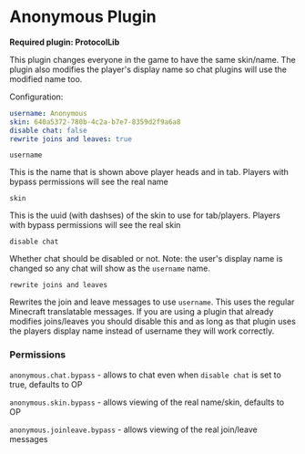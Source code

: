 # Anonymous Plugin

**Required plugin: ProtocolLib**

This plugin changes everyone in the game to have the same skin/name. The
plugin also modifies the player's display name so chat plugins will 
use the modified name too.

Configuration:

```yaml
username: Anonymous
skin: 640a5372-780b-4c2a-b7e7-8359d2f9a6a8
disable chat: false
rewrite joins and leaves: true
```

`username`

This is the name that is shown above player heads and in tab. Players
with bypass permissions will see the real name

`skin` 

This is the uuid (with dashses) of the skin to use for tab/players.
Players with bypass permissions will see the real skin

`disable chat`

Whether chat should be disabled or not. Note: the user's display name is
changed so any chat will show as the `username` name.

`rewrite joins and leaves` 

Rewrites the join and leave messages to use `username`. This uses the
regular Minecraft translatable messages. If you are using a plugin that
already modifies joins/leaves you should disable this and as long as 
that plugin uses the players display name instead of username they will
work correctly.

### Permissions

`anonymous.chat.bypass` - allows to chat even when `disable chat` is set
to true, defaults to OP

`anonymous.skin.bypass` - allows viewing of the real name/skin, defaults
to OP

`anonymous.joinleave.bypass` - allows viewing of the real join/leave
messages